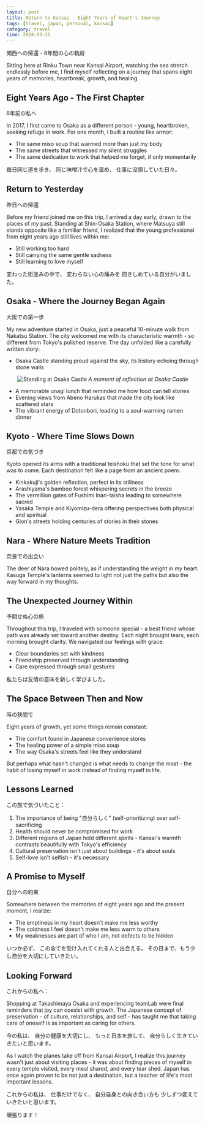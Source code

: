 ```yaml
---
layout: post
title: Return to Kansai - Eight Years of Heart's Journey
tags: [travel, japan, personal, kansai]
category: travel
time: 2024-03-25
---
```


関西への帰還 - 8年間の心の軌跡

Sitting here at Rinku Town near Kansai Airport, watching the sea stretch endlessly before me, I find myself reflecting on a journey that spans eight years of memories, heartbreak, growth, and healing.

## Eight Years Ago - The First Chapter

8年前の私へ

In 2017, I first came to Osaka as a different person - young, heartbroken, seeking refuge in work. For one month, I built a routine like armor:
- The same miso soup that warmed more than just my body
- The same streets that witnessed my silent struggles
- The same dedication to work that helped me forget, if only momentarily

毎日同じ道を歩き、
同じ味噌汁で心を温め、
仕事に没頭していた日々。

## Return to Yesterday

昨日への帰還

Before my friend joined me on this trip, I arrived a day early, drawn to the places of my past. Standing at Shin-Osaka Station, where Matsuya still stands opposite like a familiar friend, I realized that the young professional from eight years ago still lives within me:
- Still working too hard
- Still carrying the same gentle sadness
- Still learning to love myself

変わった街並みの中で、
変わらない心の痛みを
抱きしめている自分がいました。

## Osaka - Where the Journey Began Again

大阪での第一歩

My new adventure started in Osaka, just a peaceful 10-minute walk from Nakatsu Station. The city welcomed me with its characteristic warmth - so different from Tokyo's polished reserve. The day unfolded like a carefully written story:
- Osaka Castle standing proud against the sky, its history echoing through stone walls

<div align="center">
  <img src="https://res.cloudinary.com/dlsjqhdse/image/upload/v1747666169/Messenger_creation_36971139-9F6A-452D-8C15-C589A9576F5E_x0z6ow.jpg" alt="Standing at Osaka Castle">
  <em>A moment of reflection at Osaka Castle</em>
</div>

- A memorable unagi lunch that reminded me how food can tell stories
- Evening views from Abeno Harukas that made the city look like scattered stars
- The vibrant energy of Dotonbori, leading to a soul-warming ramen dinner

## Kyoto - Where Time Slows Down

京都での気づき

Kyoto opened its arms with a traditional teishoku that set the tone for what was to come. Each destination felt like a page from an ancient poem:
- Kinkakuji's golden reflection, perfect in its stillness
- Arashiyama's bamboo forest whispering secrets in the breeze
- The vermillion gates of Fushimi Inari-taisha leading to somewhere sacred
- Yasaka Temple and Kiyomizu-dera offering perspectives both physical and spiritual
- Gion's streets holding centuries of stories in their stones

## Nara - Where Nature Meets Tradition

奈良での出会い

The deer of Nara bowed politely, as if understanding the weight in my heart. Kasuga Temple's lanterns seemed to light not just the paths but also the way forward in my thoughts.

## The Unexpected Journey Within

予期せぬ心の旅

Throughout this trip, I traveled with someone special - a best friend whose path was already set toward another destiny. Each night brought tears, each morning brought clarity. We navigated our feelings with grace:
- Clear boundaries set with kindness
- Friendship preserved through understanding
- Care expressed through small gestures

私たちは友情の意味を新しく学びました。

## The Space Between Then and Now

時の狭間で

Eight years of growth, yet some things remain constant:
- The comfort found in Japanese convenience stores
- The healing power of a simple miso soup
- The way Osaka's streets feel like they understand

But perhaps what hasn't changed is what needs to change the most - the habit of losing myself in work instead of finding myself in life.

## Lessons Learned

この旅で気づいたこと：

1. The importance of being "自分らしく" (self-prioritizing) over self-sacrificing
2. Health should never be compromised for work
3. Different regions of Japan hold different spirits - Kansai's warmth contrasts beautifully with Tokyo's efficiency
4. Cultural preservation isn't just about buildings - it's about souls
5. Self-love isn't selfish - it's necessary

## A Promise to Myself

自分への約束

Somewhere between the memories of eight years ago and the present moment, I realize:
- The emptiness in my heart doesn't make me less worthy
- The coldness I feel doesn't make me less warm to others
- My weaknesses are part of who I am, not defects to be hidden

いつか必ず、
この全てを受け入れてくれる人と出会える。
その日まで、もう少し自分を大切にしていきたい。

## Looking Forward

これからの私へ：

Shopping at Takashimaya Osaka and experiencing teamLab were final reminders that joy can coexist with growth. The Japanese concept of preservation - of culture, relationships, and self - has taught me that taking care of oneself is as important as caring for others.

今の私は、
自分の健康を大切にし、
もっと日本を旅して、
自分らしく生きていきたいと思います。

As I watch the planes take off from Kansai Airport, I realize this journey wasn't just about visiting places - it was about finding pieces of myself in every temple visited, every meal shared, and every tear shed. Japan has once again proven to be not just a destination, but a teacher of life's most important lessons.

これからの私は、
仕事だけでなく、
自分自身との向き合い方も
少しずつ変えていきたいと思います。

頑張ります！
